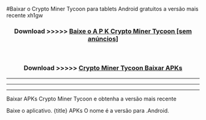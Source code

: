 #Baixar o Crypto Miner Tycoon   para tablets Android gratuitos a versão mais recente xh1gw


<div align="center">
<h3>Download >>>>> <a href="https://pt-web.web.app/?pt= Crypto Miner Tycoon ">Baixe o A P K Crypto Miner Tycoon  [sem anúncios]</a></h3><br>

<h3>Download >>>>> <a href="https://pt-web.web.app/?pt= Crypto Miner Tycoon ">Crypto Miner Tycoon  Baixar APKs</a></h3>
</div>

----------------------------------------------------------

----------------------------------------------------------

----------------------------------------------------------

Baixar APKs Crypto Miner Tycoon  e obtenha a versão mais recente

Baixe o aplicativo. {title} APKs O nome é a versão para .Android.


